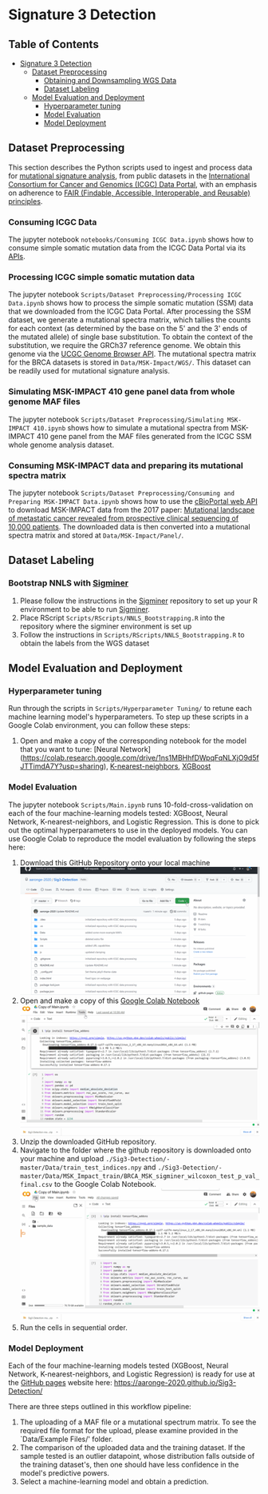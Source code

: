 # Signature 3 Detection

## Table of Contents
- [Signature 3 Detection](#signature-3-detection)
  * [Dataset Preprocessing](#dataset-preprocessing)
    + [Obtaining and Downsampling WGS Data](#obtaining-and-downsampling-wgs-data)
    + [Dataset Labeling](#dataset-labeling)
  * [Model Evaluation and Deployment](#model-evaluation-and-deployment)
    + [Hyperparameter tuning](#hyperparameter-tuning)
    + [Model Evaluation](#model-evaluation)
    + [Model Deployment](#model-deployment)

## Dataset Preprocessing

This section describes the Python scripts used to ingest and process data for [mutational signature analysis](https://en.wikipedia.org/wiki/Mutational_signatures), from public datasets in the [International Consortium for Cancer and Genomics (ICGC) Data Portal](https://dcc.icgc.org/), with an emphasis on adherence to [FAIR (Findable, Accessible, Interoperable, and Reusable) principles](https://www.go-fair.org/fair-principles/).

### Consuming ICGC Data

The jupyter notebook `notebooks/Consuming ICGC Data.ipynb` shows how to consume simple somatic mutation data from the ICGC Data Portal via its [APIs](https://docs.icgc.org/portal/api-endpoints/).

### Processing ICGC simple somatic mutation data
The jupyter notebook `Scripts/Dataset Preprocessing/Processing ICGC Data.ipynb` shows how to process the simple somatic mutation (SSM) data that we downloaded from the ICGC Data Portal. After processing the SSM dataset, we generate a mutational spectra matrix, which tallies the counts for each context (as determined by the base on the 5' and the 3' ends of the mutated allele) of single base substitution. To obtain the context of the substitution, we require the GRCh37 reference genome. We obtain this genome via the [UCGC Genome Browser API](https://hgdownload.soe.ucsc.edu/downloads.html). The mutational spectra matrix for the BRCA datasets is stored in `Data/MSK-Impact/WGS/`. This dataset can be readily used for mutational signature analysis.

### Simulating MSK-IMPACT 410 gene panel data from whole genome MAF files
The jupyter notebook `Scripts/Dataset Preprocessing/Simulating MSK-IMPACT 410.ipynb` shows how to simulate a mutational spectra from MSK-IMPACT 410 gene panel from the MAF files generated from the ICGC SSM whole genome analysis dataset.


### Consuming MSK-IMPACT data and preparing its mutational spectra matrix 
The jupyter notebook `Scripts/Dataset Preprocessing/Consuming and Preparing MSK-IMPACT Data.ipynb` shows how to use the [cBioPortal web API](https://www.cbioportal.org/webAPI) to download MSK-IMPACT data from the 2017 paper: [Mutational landscape of metastatic cancer revealed from prospective clinical sequencing of 10,000 patients](https://pubmed.ncbi.nlm.nih.gov/28481359/). The downloaded data is then converted into a mutational spectra matrix and stored at `Data/MSK-Impact/Panel/`.

## Dataset Labeling

### Bootstrap NNLS with [Sigminer](https://github.com/ShixiangWang/sigminer)

1. Please follow the instructions in the [Sigminer](https://github.com/ShixiangWang/sigminer) repository to set up your R environment to be able to run [Sigminer](https://github.com/ShixiangWang/sigminer). 
2. Place RScript `Scripts/RScripts/NNLS_Bootstrapping.R` into the repository where the sigminer environment is set up
3. Follow the instructions in `Scripts/RScripts/NNLS_Bootstrapping.R` to obtain the labels from the WGS dataset

## Model Evaluation and Deployment

### Hyperparameter tuning

Run through the scripts in `Scripts/Hyperparameter Tuning/` to retune each machine learning model's hyperparameters. To step up these scripts in a Google Colab environment, you can follow these steps: 

1. Open and make a copy of the corresponding notebook for the model that you want to tune: [Neural Network] (https://colab.research.google.com/drive/1ns1MBHhfDWpqFqNLXjO9d5fJTTimdA7Y?usp=sharing), [K-nearest-neighbors](https://colab.research.google.com/drive/1awJSktVhQMPcU7U0hL6ht2mPUrz4N_TG?usp=sharing), [XGBoost](https://colab.research.google.com/drive/1aU2_uoEAS45562M0eo_Qr_XtRdbnTTG1?usp=sharing)

### Model Evaluation

The jupyter notebook `Scripts/Main.ipynb` runs 10-fold-cross-validation on each of the four machine-learning models tested: XGBoost, Neural Network, K-nearest-neighbors, and Logistic Regression. This is done to pick out the optimal hyperparameters to use in the deployed models. You can use Google Colab to reproduce the model evaluation by following the steps here:

1. Download this GitHub Repository onto your local machine
![Step 1](https://github.com/aaronge-2020/Sig3-Detection/blob/10bfcaa47392b6e8f9eb21bc89277f174257cf99/Tutorial%20Gifs/01-Download%20Repo.gif)
2. Open and make a copy of this [Google Colab Notebook](https://colab.research.google.com/drive/14JfdfWqpCIIms5PRy8y0haEK-epjKRTv?usp=sharing)
![Step 2](https://github.com/aaronge-2020/Sig3-Detection/blob/2309c5f78e3e0869649fadb13fa2de1f051dddbc/Tutorial%20Gifs/02-Copy%20Notebook.gif)
3. Unzip the downloaded GitHub repository. 
4. Navigate to the folder where the github repository is downloaded onto your machine and upload `./Sig3-Detection/-master/Data/train_test_indices.npy` and `./Sig3-Detection/-master/Data/MSK_Impact_train/BRCA_MSK_sigminer_wilcoxon_test_p_val_final.csv` to the Google Colab Notebook. 
![Step 4](https://github.com/aaronge-2020/Sig3-Detection/blob/2309c5f78e3e0869649fadb13fa2de1f051dddbc/Tutorial%20Gifs/04-Upload%20Files.gif)
5. Run the cells in sequential order. 

### Model Deployment 

Each of the four machine-learning models tested (XGBoost, Neural Network, K-nearest-neighbors, and Logistic Regression) is ready for use at the [GitHub pages](https://aaronge-2020.github.io/Sig3-Detection/) website here: https://aaronge-2020.github.io/Sig3-Detection/

There are three steps outlined in this workflow pipeline: 

1. The uploading of a MAF file or a mutational spectrum matrix. To see the required file format for the upload, please examine provided in the `Data/Example Files/' folder. 
2. The comparison of the uploaded data and the training dataset. If the sample tested is an outlier datapoint, whose distribution falls outside of the training dataset's, then one should have less confidence in the model's predictive powers. 
3. Select a machine-learning model and obtain a prediction. 


